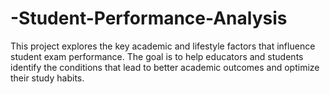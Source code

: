 # -Student-Performance-Analysis
This project explores the key academic and lifestyle factors that influence student exam performance.   The goal is to help educators and students identify the conditions that lead to better academic outcomes and optimize their study habits.
